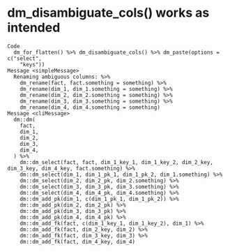 # dm_disambiguate_cols() works as intended

    Code
      dm_for_flatten() %>% dm_disambiguate_cols() %>% dm_paste(options = c("select",
        "keys"))
    Message <simpleMessage>
      Renaming ambiguous columns: %>%
        dm_rename(fact, fact.something = something) %>%
        dm_rename(dim_1, dim_1.something = something) %>%
        dm_rename(dim_2, dim_2.something = something) %>%
        dm_rename(dim_3, dim_3.something = something) %>%
        dm_rename(dim_4, dim_4.something = something)
    Message <cliMessage>
      dm::dm(
        fact,
        dim_1,
        dim_2,
        dim_3,
        dim_4,
      ) %>%
        dm::dm_select(fact, fact, dim_1_key_1, dim_1_key_2, dim_2_key, dim_3_key, dim_4_key, fact.something) %>%
        dm::dm_select(dim_1, dim_1_pk_1, dim_1_pk_2, dim_1.something) %>%
        dm::dm_select(dim_2, dim_2_pk, dim_2.something) %>%
        dm::dm_select(dim_3, dim_3_pk, dim_3.something) %>%
        dm::dm_select(dim_4, dim_4_pk, dim_4.something) %>%
        dm::dm_add_pk(dim_1, c(dim_1_pk_1, dim_1_pk_2)) %>%
        dm::dm_add_pk(dim_2, dim_2_pk) %>%
        dm::dm_add_pk(dim_3, dim_3_pk) %>%
        dm::dm_add_pk(dim_4, dim_4_pk) %>%
        dm::dm_add_fk(fact, c(dim_1_key_1, dim_1_key_2), dim_1) %>%
        dm::dm_add_fk(fact, dim_2_key, dim_2) %>%
        dm::dm_add_fk(fact, dim_3_key, dim_3) %>%
        dm::dm_add_fk(fact, dim_4_key, dim_4)


